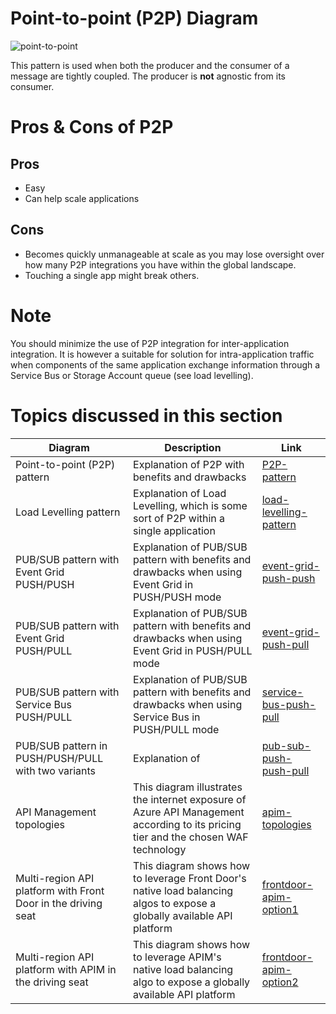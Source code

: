# Point-to-point (P2P) Diagram
![point-to-point](../images/p2p.png)

This pattern is used when both the producer and the consumer of a message are tightly coupled. The producer is **not** agnostic from its consumer. 

# Pros & Cons of P2P

## Pros

- Easy
- Can help scale applications


## Cons

- Becomes quickly unmanageable at scale as you may lose oversight over how many P2P integrations you have within the global landscape.
- Touching a single app might break others.

# Note

You should minimize the use of P2P integration for inter-application integration. It is however a suitable for solution for intra-application traffic when components of the same application exchange information through a Service Bus or Storage Account queue (see load levelling).

# Topics discussed in this section

| Diagram | Description |Link
| ----------- | ----------- | ----------- |
| Point-to-point (P2P) pattern | Explanation of P2P with benefits and drawbacks|[P2P-pattern](./patterns/event-driven-and-messaging-architecture/point-to-point.md) |
| Load Levelling pattern | Explanation of Load Levelling, which is some sort of P2P within a single application|[load-levelling-pattern](./patterns/event-driven-and-messaging-architecture/load-levelling.md) |
| PUB/SUB pattern with Event Grid PUSH/PUSH| Explanation of PUB/SUB pattern with benefits and drawbacks when using Event Grid in PUSH/PUSH mode|[event-grid-push-push](./patterns/event-driven-and-messaging-architecture/pub-sub-event-grid.md) |
| PUB/SUB pattern with Event Grid PUSH/PULL| Explanation of PUB/SUB pattern with benefits and drawbacks when using Event Grid in PUSH/PULL mode|[event-grid-push-pull](./patterns/event-driven-and-messaging-architecture/pub-sub-event-grid-pull.md) |
| PUB/SUB pattern with Service Bus PUSH/PULL| Explanation of PUB/SUB pattern with benefits and drawbacks when using Service Bus in PUSH/PULL mode|[service-bus-push-pull](./patterns/event-driven-and-messaging-architecture/pub-sub-servicebus.md) |
| PUB/SUB pattern in PUSH/PUSH/PULL with two variants| Explanation of |[pub-sub-push-push-pull](./patterns/event-driven-and-messaging-architecture/pub-sub-push-push-pull.md) |
| API Management topologies | This diagram illustrates the internet exposure of Azure API Management according to its pricing tier and the chosen WAF technology|[apim-topologies](./api%20management/topologies.md) |
| Multi-region API platform with Front Door in the driving seat| This diagram shows how to leverage Front Door's native load balancing algos to expose a globally available API platform|[frontdoor-apim-option1](./api%20management/multi-region-setup/frontdoorapim1.md) |
| Multi-region API platform with APIM in the driving seat| This diagram shows how to leverage APIM's native load balancing algo to expose a globally available API platform|[frontdoor-apim-option2](./api%20management/multi-region-setup/frontdoorapim2.md) |